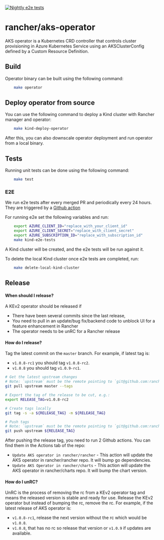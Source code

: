 [![Nightly e2e tests](https://github.com/rancher/aks-operator/actions/workflows/e2e-latest-rancher.yaml/badge.svg?branch=main)](https://github.com/rancher/aks-operator/actions/workflows/e2e-latest-rancher.yaml)


# rancher/aks-operator

AKS operator is a Kubernetes CRD controller that controls cluster provisioning in Azure Kubernetes Service using an AKSClusterConfig defined by a Custom Resource Definition.

## Build

Operator binary can be built using the following command:

```bash
    make operator
```

## Deploy operator from source

You can use the following command to deploy a Kind cluster with Rancher manager and operator:

```bash
    make kind-deploy-operator
```

After this, you can also downscale operator deployment and run operator from a local binary.

## Tests

Running unit tests can be done using the following command:

```bash
    make test
```

### E2E

We run e2e tests after every merged PR and periodically every 24 hours. They are triggered by a [Github action](.github/workflows/e2e-latest-rancher.yaml)

For running e2e set the following variables and run:

```bash
    export AZURE_CLIENT_ID="replace_with_your_client_id"
    export AZURE_CLIENT_SECRET="replace_with_client_secret"
    export AZURE_SUBSCRIPTION_ID="replace_with_subscription_id"
    make kind-e2e-tests
```

A Kind cluster will be created, and the e2e tests will be run against it.

To delete the local Kind cluster once e2e tests are completed, run:

```bash
    make delete-local-kind-cluster
```

## Release

#### When should I release?

A KEv2 operator should be released if

* There have been several commits since the last release,
* You need to pull in an update/bug fix/backend code to unblock UI for a feature enhancement in Rancher
* The operator needs to be unRC for a Rancher release

#### How do I release?

Tag the latest commit on the `master` branch. For example, if latest tag is:
* `v1.0.8-rc1` you should tag `v1.0.8-rc2`.
* `v1.0.8` you should tag `v1.0.9-rc1`.

```bash
# Get the latest upstream changes
# Note: `upstream` must be the remote pointing to `git@github.com:rancher/aks-operator.git`.
git pull upstream master --tags

# Export the tag of the release to be cut, e.g.:
export RELEASE_TAG=v1.0.8-rc2

# Create tags locally
git tag -s -a ${RELEASE_TAG} -m ${RELEASE_TAG}

# Push tags
# Note: `upstream` must be the remote pointing to `git@github.com:rancher/aks-operator.git`.
git push upstream ${RELEASE_TAG}
```

After pushing the release tag, you need to run 2 Github actions. You can find them in the Actions tab of the repo:

* `Update AKS operator in rancher/rancher` - This action will update the AKS operator in rancher/rancher repo. It will bump go dependencies.
* `Update AKS Operator in rancher/charts` - This action will update the AKS operator in rancher/charts repo. It will bump the chart version.

#### How do I unRC?

UnRC is the process of removing the rc from a KEv2 operator tag and means the released version is stable and ready for use. Release the KEv2 operator but instead of bumping the rc, remove the rc. For example, if the latest release of AKS operator is:
* `v1.0.8-rc1`, release the next version without the rc which would be `v1.0.8`.
* `v1.0.8`, that has no rc so release that version or `v1.0.9` if updates are available.

